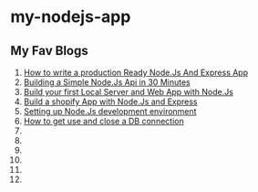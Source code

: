 # my-nodejs-app

## My Fav Blogs
1. [How to write a production Ready Node.Js And Express App](https://medium.freecodecamp.org/how-to-write-a-production-ready-node-and-express-app-f214f0b17d8c)
2. [Building a Simple Node.Js Api in 30 Minutes](https://medium.freecodecamp.org/building-a-simple-node-js-api-in-under-30-minutes-a07ea9e390d2)
3. [Build your first Local Server and Web App with Node.Js](https://hackernoon.com/build-your-first-local-server-and-web-app-with-node-js-5a5d9e00aff0)
4. [Build a shopify App with Node.Js and Express](https://help.shopify.com/en/api/tutorials/build-a-shopify-app-with-node-and-express)
5. [Setting up Node.Js development environment](https://developer.mozilla.org/en-US/docs/Learn/Server-side/Express_Nodejs/development_environment)
6. [How to get use and close a DB connection](https://dzone.com/articles/how-to-get-use-and-close-a-db-connection-using-var)
7. []()
8. []()
9. []()
10. []()
11. []()
12. []()

